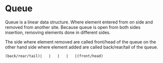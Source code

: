 # Queue

Queue is a linear data structure. Where element entered from on side and removed from another site. Because queue is open from both sides insertion, removing elements done in different sides.

The side where element removed are called front/head of the queue on the other hand side where element added are called back/rear/tail of the queue.

    (back/rear/tail)|   |   |   |   |(front/head)